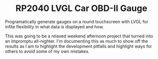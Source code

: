 <h1 align="center"> RP2040 LVGL Car OBD-II Gauge </h1>

Programatically generate gauges on a round touchscreen with LVGL for infite flexibility in what data is displayed and how.

This was going to be a relaxed weekend afternoon project that turned into an impromptu all-nighter. I'm documenting this as much to show off the results as I am to highlight the development pitfalls and highlight ways for others to avoid some of my own mistakes.
